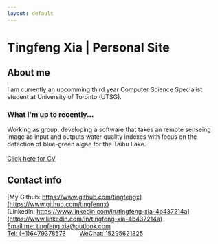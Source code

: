 ```yaml
---
layout: default
---
```


# Tingfeng Xia | Personal Site 

## About me
I am currently an upcomming third year Computer Science Specialist student at University of Toronto (UTSG). 
### What I'm up to recently...
Working as group, developing a software that takes an remote senseing image as input and outputs water quality indexes with focus on the detection of blue-green algae for the Taihu Lake.  
<br/>
[Click here for CV](/assets/CV.md)

## Contact info
[My Github: https://www.github.com/tingfengx](https://www.github.com/tingfengx)  
[Linkedin: https://www.linkedin.com/in/tingfeng-xia-4b437214a](https://www.linkedin.com/in/tingfeng-xia-4b437214a)  
[Email me: tingfeng.xia@outlook.com](mailto:tingfeng.xia@outlook.com)  
[Tel: (+1)6479378573](tel:(+1)6479378573)  &nbsp;&nbsp;&nbsp;&nbsp;&nbsp;&nbsp; [WeChat: 15295621325](tel:(+86)15295621325)
